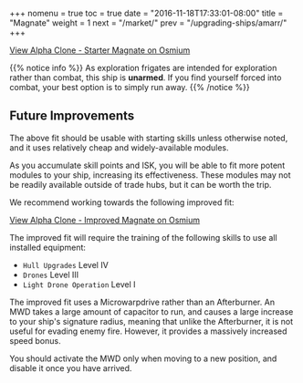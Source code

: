 +++
nomenu = true
toc = true
date = "2016-11-18T17:33:01-08:00"
title = "Magnate"
weight = 1
next = "/market/"
prev = "/upgrading-ships/amarr/"
+++

<object type="image/svg+xml" data="https://o.smium.org/api/convert/118462/svg/118462-alpha-clone---starter-magnate.svg?privatetoken=1963450153406824448"><a href="https://o.smium.org/loadout/private/118462/1963450153406824448">View Alpha Clone - Starter Magnate on Osmium</a></object>

{{% notice info %}}
As exploration frigates are intended for exploration rather than combat, this ship is **unarmed**.
If you find yourself forced into combat, your best option is to simply run away.
{{% /notice %}}

## Future Improvements

The above fit should be usable with starting skills unless otherwise noted,
and it uses relatively cheap and widely-available modules.  

As you accumulate skill points and ISK, you will be able to fit more potent
modules to your ship, increasing its effectiveness.  These modules may not be
readily available outside of trade hubs, but it can be worth the trip.

We recommend working towards the following improved fit:

<object type="image/svg+xml" data="https://o.smium.org/api/convert/118463/svg/118463-alpha-clone---improved-magnate.svg?privatetoken=5748721499863252992"><a href="https://o.smium.org/loadout/private/118463/5748721499863252992">View Alpha Clone - Improved Magnate on Osmium</a></object>

The improved fit will require the training of the following skills to use all installed equipment:

* `Hull Upgrades` Level IV
* `Drones` Level III
* `Light Drone Operation` Level I

The improved fit uses a Microwarpdrive rather than an Afterburner.
An MWD takes a large amount of capacitor to run, 
and causes a large increase to your ship's signature radius,
meaning that unlike the Afterburner, it is not useful for evading enemy fire.
However, it provides a massively increased speed bonus.

You should activate the MWD only when moving to a new position,
and disable it once you have arrived.
